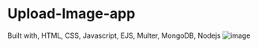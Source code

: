 # Upload-Image-app
Built with, HTML, CSS, Javascript, EJS, Multer, MongoDB, Nodejs
![image](https://user-images.githubusercontent.com/84847782/162190736-c7728a08-7814-44d6-aa33-cad3a598f65e.png)
